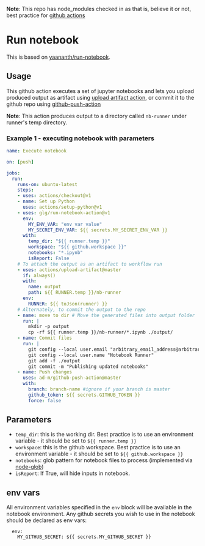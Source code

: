 
**Note**: This repo has node_modules checked in as that is, believe it or not, best practice for [github actions](https://docs.github.com/en/free-pro-team@latest/actions/creating-actions/creating-a-javascript-action#commit-tag-and-push-your-action-to-github)

# Run notebook

This is based on [yaananth/run-notebook](https://www.github.com/yaananth/run-notebook).

## Usage

This github action executes a set of jupyter notebooks and lets you upload produced output as artifact using [upload artifact action](https://github.com/marketplace/actions/upload-artifact), or commit it to the github repo using [github-push-action](https://github.com/marketplace/actions/github-push)


**Note**: This action produces output to a directory called `nb-runner` under runner's temp directory.

### Example 1 - executing notebook with parameters
```yaml
name: Execute notebook

on: [push]

jobs:
  run:
    runs-on: ubuntu-latest
    steps:
    - uses: actions/checkout@v1
    - name: Set up Python
      uses: actions/setup-python@v1
    - uses: glg/run-notebook-action@v1
      env:
        MY_ENV_VAR: "env var value"
        MY_SECRET_ENV_VAR: ${{ secrets.MY_SECRET_ENV_VAR }}
      with:
        temp_dir: "${{ runner.temp }}"
        workspace: "${{ github.workspace }}"
        notebooks: "*.ipynb"
        isReport: False
    # To attach the output as an artifact to workflow run
    - uses: actions/upload-artifact@master
      if: always()
      with:
        name: output
        path: ${{ RUNNER.temp }}/nb-runner
      env:
        RUNNER: ${{ toJson(runner) }}
    # Alternately, to commit the output to the repo
    - name: move to dir # Move the generated files into output folder
      run: |
        mkdir -p output
        cp -rf ${{ runner.temp }}/nb-runner/*.ipynb ./output/
    - name: Commit files
      run: |
        git config --local user.email "arbitrary_email_address@arbitrary_domain.com"
        git config --local user.name "Notebook Runner"
        git add -f ./output
        git commit -m "Publishing updated notebooks"
    - name: Push changes
      uses: ad-m/github-push-action@master
      with:
        branch: branch-name #ignore if your branch is master
        github_token: ${{ secrets.GITHUB_TOKEN }}
        force: false

```

## Parameters
- `temp_dir`: this is the working dir.  Best practice is to use an environment variable - it should be set to `${{ runner.temp }}`
- `workspace`: this is the github workspace. Best practice is to use an environment variable -  it should be set to `${{ github.workspace }}`
- `notebooks`: glob pattern for notebook files to process (implemented via [node-glob](https://github.com/isaacs/node-glob))
- `isReport`: If True, will hide inputs in notebook.

## env vars
All environment variables specified in the `env` block will be available in the notebook environment.  Any github secrets you wish to use in the notebook should be declared as env vars:
```
  env:
    MY_GITHUB_SECRET: ${{ secrets.MY_GITHUB_SECRET }}
```

